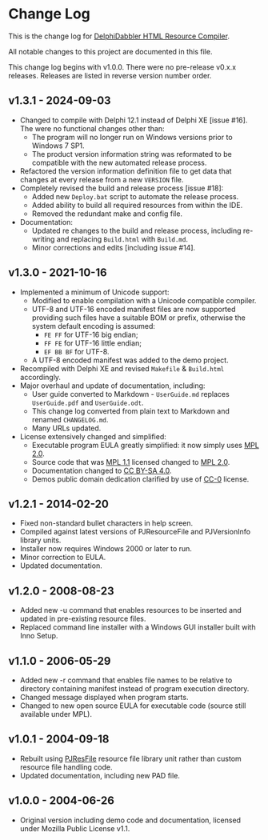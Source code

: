 # Change Log

This is the change log for [DelphiDabbler HTML Resource Compiler][1].

All notable changes to this project are documented in this file.

This change log begins with v1.0.0. There were no pre-release v0.x.x releases. Releases are listed in reverse version number order.

## v1.3.1 - 2024-09-03

+ Changed to compile with Delphi 12.1 instead of Delphi XE [issue #16]. The were no functional changes other than:
    - The program will no longer run on Windows versions prior to Windows 7 SP1.
    - The product version information string was reformated to be compatible with the new automated release process.
+ Refactored the version information definition file to get data that changes at every release from a new `VERSION` file.
+ Completely revised the build and release process [issue #18]:
    - Added new `Deploy.bat` script to automate the release process.
    - Added ability to build all required resources from within the IDE.
    - Removed the redundant make and config file.
+ Documentation:
    - Updated re changes to the build and release process, including re-writing and replacing `Build.html` with `Build.md`.
    - Minor corrections and edits [including issue #14].

## v1.3.0 - 2021-10-16

+ Implemented a minimum of Unicode support:
    - Modified to enable compilation with a Unicode compatible compiler.
    - UTF-8 and UTF-16 encoded manifest files are now supported providing such files have a suitable BOM or prefix, otherwise the system default encoding is assumed:
        - `FE FF` for UTF-16 big endian;
        - `FF FE` for UTF-16 little endian;
        - `EF BB BF` for UTF-8.
    - A UTF-8 encoded manifest was added to the demo project.
+ Recompiled with Delphi XE and revised `Makefile` & `Build.html` accordingly.
+ Major overhaul and update of documentation, including:
    - User guide converted to Markdown - `UserGuide.md` replaces `UserGuide.pdf` and `UserGuide.odt`.
    - This change log converted from plain text to Markdown and renamed `CHANGELOG.md`.
    - Many URLs updated.
+ License extensively changed and simplified:
    - Executable program EULA greatly simplified: it now simply uses [MPL 2.0][3].
    - Source code that was [MPL 1.1][4] licensed changed to [MPL 2.0][3].
    - Documentation changed to [CC BY-SA 4.0][5]. 
    - Demos public domain dedication clarified by use of [CC-0][6] license.

## v1.2.1 - 2014-02-20

+ Fixed non-standard bullet characters in help screen.
+ Compiled against latest versions of PJResourceFile and PJVersionInfo library units.
+ Installer now requires Windows 2000 or later to run.
+ Minor correction to EULA.
+ Updated documentation.

## v1.2.0 - 2008-08-23

+ Added new -u command that enables resources to be inserted and updated in pre-existing resource files.
+ Replaced command line installer with a Windows GUI installer built with Inno Setup.

## v1.1.0 - 2006-05-29

+ Added new -r command that enables file names to be relative to directory containing manifest instead of program execution directory.
+ Changed message displayed when program starts.
+ Changed to new open source EULA for executable code (source still available under MPL).

## v1.0.1 - 2004-09-18

+ Rebuilt using [PJResFile][2] resource file library unit rather than custom resource file handling code.
+ Updated documentation, including new PAD file.

## v1.0.0 - 2004-06-26

+ Original version including demo code and documentation, licensed under Mozilla Public License v1.1.

[1]: https://delphidabbler.com/software/htmlres
[2]: https://delphidabbler.com/software/resfile
[3]: https://mozilla.org/MPL/2.0/
[4]: https://mozilla.org/MPL/1.1/
[5]: https://creativecommons.org/licenses/by-sa/4.0/
[6]: https://creativecommons.org/publicdomain/zero/1.0/
